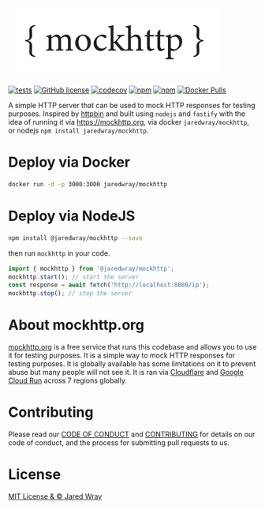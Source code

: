 [![public/logo.svg](public/logo.svg)](https://mockhttp.org)

[![tests](https://github.com/jaredwray/mockhttp/actions/workflows/tests.yaml/badge.svg)](https://github.com/jaredwray/mockhttp/actions/workflows/tests.yaml)
[![GitHub license](https://img.shields.io/github/license/jaredwray/mockhttp)](https://github.com/jaredwray/mockhttp/blob/master/LICENSE)
[![codecov](https://codecov.io/gh/jaredwray/mockhttp/graph/badge.svg?token=eqtqoA3olU)](https://codecov.io/gh/jaredwray/mockhttp)
[![npm](https://img.shields.io/npm/dm/@jaredwray/mockhttp)](https://npmjs.com/package/@jaredwray/mockhttp)
[![npm](https://img.shields.io/npm/v/@jaredwray/mockhttp)](https://npmjs.com/package/@jaredwray/mockhttp)
[![Docker Pulls](https://img.shields.io/docker/pulls/jaredwray/mockhttp)](https://hub.docker.com/r/jaredwray/mockhttp)


A simple HTTP server that can be used to mock HTTP responses for testing purposes. Inspired by [httpbin](https://httpbin.org/) and built using `nodejs` and `fastify` with the idea of running it via https://mockhttp.org, via docker `jaredwray/mockhttp`, or nodejs `npm install jaredwray/mockhttp`.

# Deploy via Docker
```bash
docker run -d -p 3000:3000 jaredwray/mockhttp
```

# Deploy via NodeJS
```bash
npm install @jaredwray/mockhttp --save
```

then run `mockhttp` in your code.

```javascript
import { mockhttp } from '@jaredwray/mockhttp';
mockhttp.start(); // start the server
const response = await fetch('http://localhost:8080/ip');
mockhttp.stop(); // stop the server
```

# About mockhttp.org 

[mockhttp.org](https://mockhttp.org) is a free service that runs this codebase and allows you to use it for testing purposes. It is a simple way to mock HTTP responses for testing purposes. It is globally available has some limitations on it to prevent abuse but many people will not see it. It is ran via [Cloudflare](https://cloudflare.com) and [Google Cloud Run](https://cloud.google.com/run/) across 7 regions globally.

# Contributing

Please read our [CODE OF CONDUCT](CODE_OF_CONDUCT.md) and [CONTRIBUTING](CONTRIBUTING.md) for details on our code of conduct, and the process for submitting pull requests to us.

# License

[MIT License & © Jared Wray](LICENSE)
